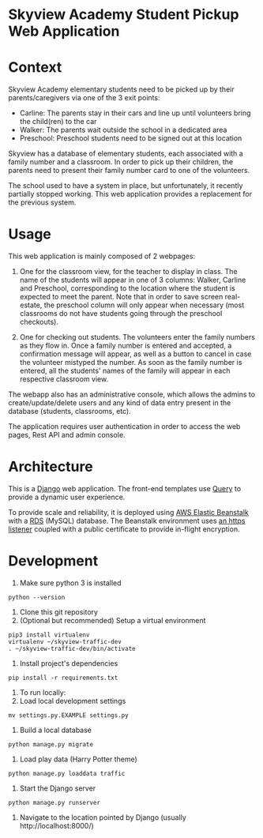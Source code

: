 # Skyview Academy Student Pickup Web Application

# Context

Skyview Academy elementary students need to be picked up by their parents/caregivers via one of the 3 exit points:
- Carline: The parents stay in their cars and line up until volunteers bring the child(ren) to the car
- Walker: The parents wait outside the school in a dedicated area
- Preschool: Preschool students need to be signed out at this location

Skyview has a database of elementary students, each associated with a family number and a classroom. In order to pick up their children, the parents need to present their family number card to one of the volunteers.

The school used to have a system in place, but unfortunately, it recently partially stopped working. This web application provides a replacement for the previous system.


# Usage

This web application is mainly composed of 2 webpages:

1. One for the classroom view, for the teacher to display in class. The name of the students will appear in one of 3 columns: Walker, Carline and Preschool, corresponding to the location where the student is expected to meet the parent. Note that in order to save screen real-estate, the preschool column will only appear when necessary (most classrooms do not have students going through the preschool checkouts).

1. One for checking out students. The volunteers enter the family numbers as they flow in. Once a family number is entered and accepted, a confirmation message will appear, as well as a button to cancel in case the volunteer mistyped the number. As soon as the family number is entered, all the students' names of the family will appear in each respective classroom view.

The webapp also has an administrative console, which allows the admins to create/update/delete users and any kind of data entry present in the database (students, classrooms, etc).

The application requires user authentication in order to access the web pages, Rest API and admin console.


# Architecture

This is a [Django](https://www.djangoproject.com/) web application. The front-end templates use [Query](https://jquery.com/) to provide a dynamic user experience.

To provide scale and reliability, it is deployed using [AWS Elastic Beanstalk](https://aws.amazon.com/elasticbeanstalk/) with a [RDS](https://aws.amazon.com/rds/) (MySQL) database. The Beanstalk environment uses [an https listener](https://docs.aws.amazon.com/elasticbeanstalk/latest/dg/configuring-https.html) coupled with a public certificate to provide in-flight encryption.

# Development

1. Make sure python 3 is installed
```
python --version
```
1. Clone this git repository
1. (Optional but recommended) Setup a virtual environment
```
pip3 install virtualenv
virtualenv ~/skyview-traffic-dev
. ~/skyview-traffic-dev/bin/activate
```
1. Install project's dependencies
```
pip install -r requirements.txt
```
1. To run locally:
  1. Load local development settings
  ```
  mv settings.py.EXAMPLE settings.py
  ```
  1. Build a local database
  ```
  python manage.py migrate
  ```
  1. Load play data (Harry Potter theme)
  ```
  python manage.py loaddata traffic
  ```
  1. Start the Django server
  ```
  python manage.py runserver
  ```
  1. Navigate to the location pointed by Django (usually http://localhost:8000/)
